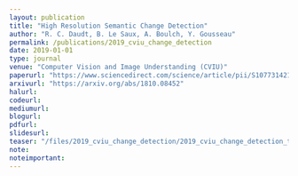 ```yaml
---
layout: publication
title: "High Resolution Semantic Change Detection"
author: "R. C. Daudt, B. Le Saux, A. Boulch, Y. Gousseau"
permalink: /publications/2019_cviu_change_detection
date: 2019-01-01
type: journal
venue: "Computer Vision and Image Understanding (CVIU)"
paperurl: "https://www.sciencedirect.com/science/article/pii/S1077314219300992"
arxivurl: "https://arxiv.org/abs/1810.08452"
halurl: 
codeurl: 
mediumurl: 
blogurl: 
pdfurl: 
slidesurl: 
teaser: "/files/2019_cviu_change_detection/2019_cviu_change_detection_thumbnail.png"
note:
noteimportant: 
---			
```

				

